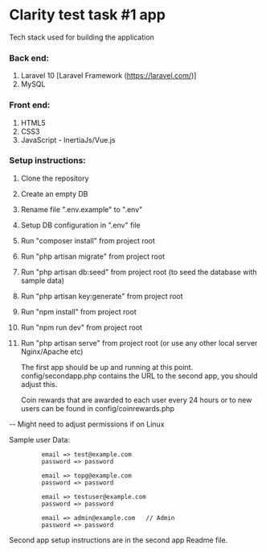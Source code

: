 # Clarity test task #1 app

Tech stack used for building the application

### Back end:

1. Laravel 10 [Laravel Framework (https://laravel.com/)]
2. MySQL
   
### Front end:

1. HTML5
2. CSS3
2. JavaScript - InertiaJs/Vue.js

### Setup instructions:

1. Clone the repository
2. Create an empty DB
3. Rename file ".env.example" to ".env"
4. Setup DB configuration in ".env" file
5. Run "composer install" from project root
6. Run "php artisan migrate" from project root
7. Run "php artisan db:seed" from project root (to seed the database with sample data)
8. Run "php artisan key:generate" from project root
9. Run "npm install" from project root
10. Run "npm run dev" from project root
11. Run "php artisan serve" from project root (or use any other local server Nginx/Apache etc)

    The first app should be up and running at this point.
    config/secondapp.php contains the URL to the second app, you should adjust this.

    Coin rewards that are awarded to each user every 24 hours or to new users can
    be found in config/coinrewards.php

-- Might need to adjust permissions if on Linux

Sample user Data:

             email => test@example.com
             password => password

             email => topg@example.com
             password => password

             email => testuser@example.com
             password => password

             email => admin@example.com   // Admin
             password => password

Second app setup instructions are in the second app Readme file.
